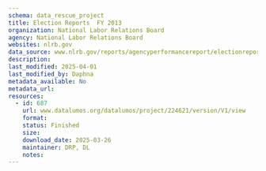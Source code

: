 ```yaml
---
schema: data_rescue_project 
title: Election Reports  FY 2013
organization: National Labor Relations Board
agency: National Labor Relations Board
websites: nlrb.gov
data_source: www.nlrb.gov/reports/agencyperformancereport/electionreports/electionreportsfy2013
description: 
last_modified: 2025-04-01
last_modified_by: Daphna
metadata_available: No
metadata_url: 
resources:
  - id: 687
    url: www.datalumos.org/datalumos/project/224621/version/V1/view
    format: 
    status: Finished
    size: 
    download_date: 2025-03-26
    maintainer: DRP, DL
    notes: 
---
```


